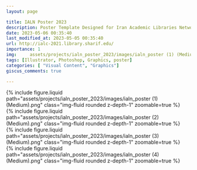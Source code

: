 ```yaml
---
layout: page

title: IALN Poster 2023
description: Poster Template Designed for Iran Academic Libraries Network Event
date: 2023-05-06 00:35:40 
last_modified_at: 2023-05-05 00:35:40 
url: http://ialc-2021.library.sharif.edu/
importance: 1
img:     assets/projects/ialn_poster_2023/images/ialn_poster (1) (Medium).png
tags: [Illustrator, Photoshop, Graphics, poster]
categories: [ "Visual Content", "Graphics"]
giscus_comments: true

---
```


<div class="row mt-3 align-items-center">
    <div class="col-sm-12 offset-md-12 align-self-center  mt-12 mt-md-12">
         {% include figure.liquid path="assets/projects/ialn_poster_2023/images/ialn_poster (1) (Medium).png" class="img-fluid rounded z-depth-1" zoomable=true %}
    </div>
</div>


<div class="row mt-3">
    <div class="col-sm mt-3 mt-md-0">
        {% include figure.liquid path="assets/projects/ialn_poster_2023/images/ialn_poster (2) (Medium).png" class="img-fluid rounded z-depth-1" zoomable=true %}
    </div>
    <div class="col-sm mt-3 mt-md-0">
        {% include figure.liquid path="assets/projects/ialn_poster_2023/images/ialn_poster (3) (Medium).png" class="img-fluid rounded z-depth-1" zoomable=true %}
    </div>
        <div class="col-sm mt-3 mt-md-0">
        {% include figure.liquid path="assets/projects/ialn_poster_2023/images/ialn_poster (4) (Medium).png" class="img-fluid rounded z-depth-1" zoomable=true %}
    </div>
    

</div>

